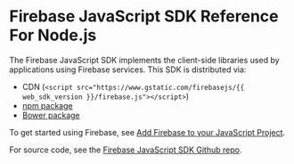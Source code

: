 # Firebase JavaScript SDK Reference For Node.js
The Firebase JavaScript SDK implements the client-side libraries used by
applications using Firebase services. This SDK is distributed via:

- CDN (`<script src="https://www.gstatic.com/firebasejs/{{ web_sdk_version }}/firebase.js"></script>`)
- [npm package](https://www.npmjs.com/package/firebase)
- [Bower package](https://github.com/firebase/firebase-bower)

To get started using Firebase, see
[Add Firebase to your JavaScript Project](https://firebase.google.com/docs/web/setup).

For source code, see the [Firebase JavaScript SDK Github repo](https://github.com/firebase/firebase-js-sdk).
